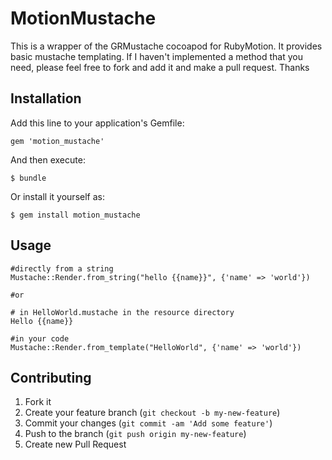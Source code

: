 # MotionMustache

This is a wrapper of the GRMustache cocoapod for RubyMotion.  It provides basic mustache templating.  If I haven't implemented a method that you need, please feel free to fork and add it and make a pull request.  Thanks

## Installation

Add this line to your application's Gemfile:

    gem 'motion_mustache'

And then execute:

    $ bundle

Or install it yourself as:

    $ gem install motion_mustache

## Usage
    
    #directly from a string
    Mustache::Render.from_string("hello {{name}}", {'name' => 'world'})

    #or

    # in HelloWorld.mustache in the resource directory
    Hello {{name}}

    #in your code
    Mustache::Render.from_template("HelloWorld", {'name' => 'world'})

## Contributing

1. Fork it
2. Create your feature branch (`git checkout -b my-new-feature`)
3. Commit your changes (`git commit -am 'Add some feature'`)
4. Push to the branch (`git push origin my-new-feature`)
5. Create new Pull Request
